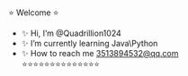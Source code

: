 :star: Welcome :star:  
- ✨ Hi, I’m @Quadrillion1024
- ✨ I’m currently learning Java\Python
- ✨ How to reach me 3513894532@qq.com  
:star::star::star::star::star::star::star::star::star::star::star::star::star::star:
<!---
Quadrillion1024/Quadrillion1024 is a ✨ special ✨ repository because its `README.md` (this file) appears on your GitHub profile.
You can click the Preview link to take a look at your changes.
--->
